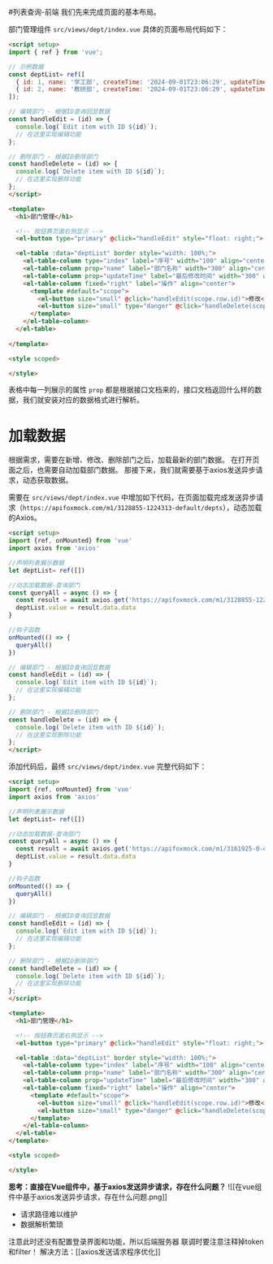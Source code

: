 #列表查询-前端
我们先来完成页面的基本布局。

部门管理组件 `src/views/dept/index.vue` 具体的页面布局代码如下：

```HTML
<script setup>
import { ref } from 'vue';

// 示例数据
const deptList= ref([
  { id: 1, name: '学工部', createTime: '2024-09-01T23:06:29', updateTime: '2024-09-01T23:06:29' },
  { id: 2, name: '教研部', createTime: '2024-09-01T23:06:29', updateTime: '2024-09-01T23:06:29' }
]);

// 编辑部门 - 根据ID查询回显数据
const handleEdit = (id) => {
  console.log(`Edit item with ID ${id}`);
  // 在这里实现编辑功能
};

// 删除部门 - 根据ID删除部门
const handleDelete = (id) => {
  console.log(`Delete item with ID ${id}`);
  // 在这里实现删除功能
};
</script>

<template>
  <h1>部门管理</h1>

  <!-- 按钮靠页面右侧显示 -->
  <el-button type="primary" @click="handleEdit" style="float: right;"> + 新增部门</el-button> <br><br>

  <el-table :data="deptList" border style="width: 100%;">
    <el-table-column type="index" label="序号" width="100" align="center"/>
    <el-table-column prop="name" label="部门名称" width="300" align="center"/>
    <el-table-column prop="updateTime" label="最后修改时间" width="300" align="center"/>
    <el-table-column fixed="right" label="操作" align="center">
      <template #default="scope">
        <el-button size="small" @click="handleEdit(scope.row.id)">修改</el-button>
        <el-button size="small" type="danger" @click="handleDelete(scope.row.id)">删除</el-button>
      </template>
    </el-table-column>
  </el-table>
  
</template>

<style scoped>

</style>
```

表格中每一列展示的属性 `prop` 都是根据接口文档来的，接口文档返回什么样的数据，我们就安装对应的数据格式进行解析。

# 加载数据

根据需求，需要在新增、修改、删除部门之后，加载最新的部门数据。 在打开页面之后，也需要自动加载部门数据。 那接下来，我们就需要基于axios发送异步请求，动态获取数据。

需要在 `src/views/dept/index.vue` 中增加如下代码，在页面加载完成发送异步请求（`https://apifoxmock.com/m1/3128855-1224313-default/depts`），动态加载的Axios。

```HTML
<script setup>
import {ref, onMounted} from 'vue'
import axios from 'axios'

//声明列表展示数据
let deptList= ref([])

//动态加载数据-查询部门
const queryAll = async () => {
  const result = await axios.get('https://apifoxmock.com/m1/3128855-1224313-default/depts')
  deptList.value = result.data.data
}

//钩子函数
onMounted(() => {
  queryAll()
})

// 编辑部门 - 根据ID查询回显数据
const handleEdit = (id) => {
  console.log(`Edit item with ID ${id}`);
  // 在这里实现编辑功能
};

// 删除部门 - 根据ID删除部门
const handleDelete = (id) => {
  console.log(`Delete item with ID ${id}`);
  // 在这里实现删除功能
};
</script>
```

添加代码后，最终 `src/views/dept/index.vue` 完整代码如下：

```HTML
<script setup>
import {ref, onMounted} from 'vue'
import axios from 'axios'

//声明列表展示数据
let deptList= ref([])

//动态加载数据-查询部门
const queryAll = async () => {
  const result = await axios.get('https://apifoxmock.com/m1/3161925-0-default/depts')
  deptList.value = result.data.data
}

//钩子函数
onMounted(() => {
  queryAll()
})

// 编辑部门 - 根据ID查询回显数据
const handleEdit = (id) => {
  console.log(`Edit item with ID ${id}`);
  // 在这里实现编辑功能
};

// 删除部门 - 根据ID删除部门
const handleDelete = (id) => {
  console.log(`Delete item with ID ${id}`);
  // 在这里实现删除功能
};
</script>

<template>
  <h1>部门管理</h1>

  <!-- 按钮靠页面右侧显示 -->
  <el-button type="primary" @click="handleEdit" style="float: right;"> + 新增部门</el-button> <br><br>

  <el-table :data="deptList" border style="width: 100%;">
    <el-table-column type="index" label="序号" width="100" align="center"/>
    <el-table-column prop="name" label="部门名称" width="300" align="center"/>
    <el-table-column prop="updateTime" label="最后修改时间" width="300" align="center"/>
    <el-table-column fixed="right" label="操作" align="center">
      <template #default="scope">
        <el-button size="small" @click="handleEdit(scope.row.id)">修改</el-button>
        <el-button size="small" type="danger" @click="handleDelete(scope.row.id)">删除</el-button>
      </template>
    </el-table-column>
  </el-table>
</template>

<style scoped>

</style>
```

**思考：直接在Vue组件中，基于axios发送异步请求，存在什么问题？**
![[在vue组件中基于axios发送异步请求，存在什么问题.png]]
- 请求路径难以维护
- 数据解析繁琐

注意此时还没有配置登录界面和功能，所以后端服务器 联调时要注意注释掉token和filter！
解决方法：[[axios发送请求程序优化]]